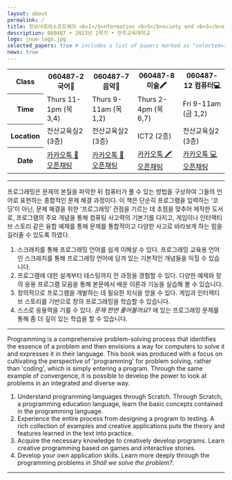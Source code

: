 ```yaml
---
layout: about
permalink: /
title: 정보사회와소프트웨어 <b>I</b>nformation <b>S</b>ociety and <b>S</b>oftware (Scratch)
description: 060487 • 2023년 2학기 • 전주교육대학교
logo: jnue-logo.jpg
selected_papers: true # includes a list of papers marked as "selected={true}"
news: true
---
```


<table class="table table-hover">
  <colgroup>
    <col style="width:12%">
    <col style="width:22%">
    <col style="width:22%">
    <col style="width:22%">
    <col style="width:22%">
  </colgroup>
  <tbody>
    <tr>
      <th scope="row">Class</th>
      <th>060487-2 국어📓</th>
      <th>060487-7 음악🎸</th>
      <th>060487-8 미술🖍️</th>
      <th>060487-12 컴퓨터💻</th>
    </tr>
    <tr>
      <th scope="col">Time</th>
      <td>Thurs 11-1pm (목 3,4)</td>
      <td>Thurs 9-11am (목 1,2)</td>
      <td>Thurs 2-4pm (목 6,7)</td>
      <td>Fri 9-11am (금 1,2)</td>
    </tr>
    <tr>
      <th scope="row">Location</th>
      <td>전산교육실2 (3층)</td>
      <td>전산교육실2 (3층)</td>
      <td>ICT2 (2층)</td>
      <td>전산교육실2 (3층)</td>
    </tr>
    <tr>
      <th scope="row">Date</th>
      <td><a href="https://open.kakao.com/o/g36jMPDf" target="_blank">카카오톡 📓 오픈채팅</a></td>
      <td><a href="https://open.kakao.com/o/g5L7FPDf" target="_blank">카카오톡 🎸 오픈채팅</a></td>
      <td><a href="https://open.kakao.com/o/gsthOPDf" target="_blank">카카오톡 🖍️ 오픈채팅</a></td>
      <td><a href="https://open.kakao.com/o/gYj43PDf" target="_blank">카카오톡 💻 오픈채팅</a></td>
    </tr>
  </tbody>
</table>

<!--
- **Discussion:** [Piazza](https://piazza.com/class/jqh4n6275r82yq){:target="\_blank"}
- **HW submission:** [Gradescope](https://www.gradescope.com/courses/36025){:target="\_blank"}
- **Online lectures:** The lectures will be live-streamed through [Panopto](https://scs.hosted.panopto.com/Panopto/Pages/Sessions/List.aspx?folderID=0f44b4d7-fb4e-49eb-b88d-a9d00125e1b3){:target="\_blank"}, recorded, and made available on [YouTube](https://www.youtube.com/playlist?list=PLoZgVqqHOumTY2CAQHL45tQp6kmDnDcqn){:target="\_blank"}.
- **Contact:** Students should ask all course-related questions on [Piazza](https://piazza.com/class/jqh4n6275r82yq){:target="\_blank"}, where you will also find announcements. For external enquiries, personal matters, or in emergencies, you can email us at *10708-instructor@cs.cmu.edu*.
-->

---

프로그래밍은 문제의 본질을 파악한 뒤 컴퓨터가 풀 수 있는 방법을 구상하여 그들의 언어로 표현하는 종합적인 문제 해결 과정이다. 이 책은 단순히 프로그램을 입력하는 ‘코딩’이 아닌, 문제 해결을 위한 ‘프로그래밍’ 관점을 기르는 데 초점을 맞추어 제작한 도서로, 프로그램의 주요 개념을 통해 컴퓨팅 사고력의 기본기를 다지고, 게임이나 인터랙티브 스토리 같은 융합 예제를 통해 문제를 통합적이고 다양한 사고로 바라보게 하는 힘을 길러줄 수 있도록 하였다.

1. 스크래치를 통해 프로그래밍 언어를 쉽게 이해살 수 있다. 프로그래밍 교육용 언어인 스크래치를 통해 프로그래밍 언어에 담겨 있는 기본적인 개념들을 익힐 수 있습니다.
2. 프로그램에 대한 설계부터 테스팅까지 전 과정을 경험할 수 있다. 다양한 예제와 창의 응용 프로그램 모음을 통해 본문에서 배운 이론과 기능을 실습해 볼 수 있습니다.
3. 창의적으로 프로그램을 개발하는 데 필요한 지식을 얻을 수 있다. 게임과 인터렉티브 스토리를 기반으로 창의 프로그래밍을 학습할 수 있습니다.
4. 스스로 응용력을 기를 수 있다. _문제 한번 풀어볼까요?_ 에 있는 프로그래밍 문제를 통해 좀 더 깊이 있는 학습을 할 수 있습니다.

---

Programming is a comprehensive problem-solving process that identifies the essence of a problem and then envisions a way for computers to solve it and expresses it in their language. This book was produced with a focus on cultivating the perspective of 'programming' for problem solving, rather than 'coding', which is simply entering a program. Through the same example of convergence, it is possible to develop the power to look at problems in an integrated and diverse way.

1. Understand programming languages through Scratch. Through Scratch, a programming education language, learn the basic concepts contained in the programming language.
2. Experience the entire process from designing a program to testing. A rich collection of examples and creative applications puts the theory and features learned in the text into practice.
3. Acquire the necessary knowledge to creatively develop programs. Learn creative programming based on games and interactive stories.
4. Develop your own application skills. Learn more deeply through the programming problems in _Shall we solve the problem?_.

---
